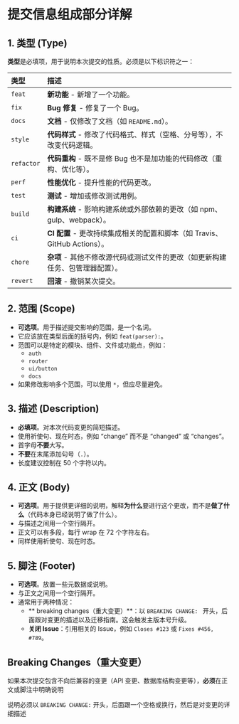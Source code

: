 # 提交信息组成部分详解

## 1. 类型 (Type)

**类型**是必填项，用于说明本次提交的性质。必须是以下标识符之一：

| 类型       | 描述                                                                 |
| :--------- | :------------------------------------------------------------------- |
| `feat`     | **新功能** - 新增了一个功能。                                         |
| `fix`      | **Bug 修复** - 修复了一个 Bug。                                       |
| `docs`     | **文档** - 仅修改了文档（如 `README.md`）。                           |
| `style`    | **代码样式** - 修改了代码格式、样式（空格、分号等），不改变代码逻辑。 |
| `refactor` | **代码重构** - 既不是修 Bug 也不是加功能的代码修改（重构、优化等）。   |
| `perf`     | **性能优化** - 提升性能的代码更改。                                   |
| `test`     | **测试** - 增加或修改测试用例。                                       |
| `build`    | **构建系统** - 影响构建系统或外部依赖的更改（如 npm、gulp、webpack）。|
| `ci`       | **CI 配置** - 更改持续集成相关的配置和脚本（如 Travis、GitHub Actions）。 |
| `chore`    | **杂项** - 其他不修改源代码或测试文件的更改（如更新构建任务、包管理器配置）。 |
| `revert`   | **回滚** - 撤销某次提交。                                             |

## 2. 范围 (Scope)

*   **可选项**。用于描述提交影响的范围，是一个名词。
*   它应该放在类型后面的括号内，例如 `feat(parser):`。
*   范围可以是特定的模块、组件、文件或功能点，例如：
    *   `auth`
    *   `router`
    *   `ui/button`
    *   `docs`
*   如果修改影响多个范围，可以使用 `*`，但应尽量避免。

## 3. 描述 (Description)

*   **必填项**。对本次代码变更的简短描述。
*   使用祈使句、现在时态，例如 “change” 而不是 “changed” 或 “changes”。
*   首字母**不要**大写。
*   **不要**在末尾添加句号（`.`）。
*   长度建议控制在 50 个字符以内。

## 4. 正文 (Body)

*   **可选项**。用于提供更详细的说明，解释**为什么**要进行这个更改，而不是**做了什么**（代码本身已经说明了做了什么）。
*   与描述之间用一个空行隔开。
*   正文可以有多段，每行 wrap 在 72 个字符左右。
*   同样使用祈使句、现在时态。

## 5. 脚注 (Footer)

*   **可选项**。放置一些元数据或说明。
*   与正文之间用一个空行隔开。
*   通常用于两种情况：
    *   ** breaking changes（重大变更）**：以 `BREAKING CHANGE: ` 开头，后面跟对变更的描述以及迁移指南。这会触发主版本号升级。
    *   **关闭 Issue**：引用相关的 Issue，例如 `Closes #123` 或 `Fixes #456, #789`。

## Breaking Changes（重大变更）

如果本次提交包含不向后兼容的变更（API 变更、数据库结构变更等），**必须**在正文或脚注中明确说明

说明必须以 `BREAKING CHANGE:` 开头，后面跟一个空格或换行，然后是对变更的详细描述
